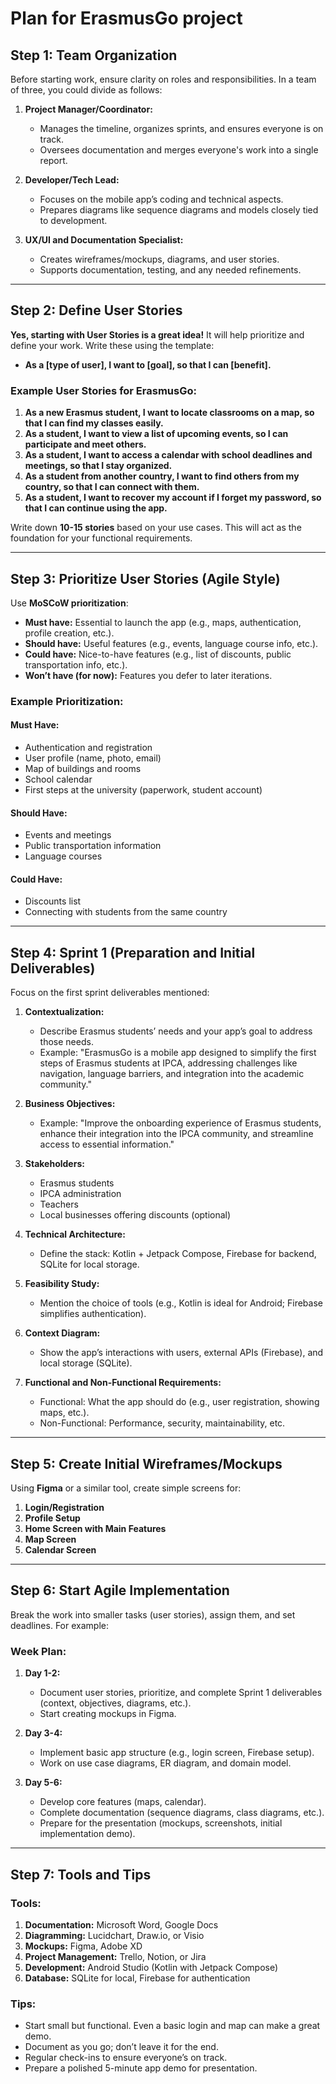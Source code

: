 # Plan for ErasmusGo project

## **Step 1: Team Organization**
Before starting work, ensure clarity on roles and responsibilities. In a team of three, you could divide as follows:

1. **Project Manager/Coordinator:** 
   - Manages the timeline, organizes sprints, and ensures everyone is on track.
   - Oversees documentation and merges everyone's work into a single report.
   
2. **Developer/Tech Lead:**
   - Focuses on the mobile app’s coding and technical aspects.
   - Prepares diagrams like sequence diagrams and models closely tied to development.

3. **UX/UI and Documentation Specialist:**
   - Creates wireframes/mockups, diagrams, and user stories.
   - Supports documentation, testing, and any needed refinements.

---

## **Step 2: Define User Stories**
**Yes, starting with User Stories is a great idea!** It will help prioritize and define your work. Write these using the template:

- **As a [type of user], I want to [goal], so that I can [benefit].**

### Example User Stories for ErasmusGo:
1. **As a new Erasmus student, I want to locate classrooms on a map, so that I can find my classes easily.**
2. **As a student, I want to view a list of upcoming events, so I can participate and meet others.**
3. **As a student, I want to access a calendar with school deadlines and meetings, so that I stay organized.**
4. **As a student from another country, I want to find others from my country, so that I can connect with them.**
5. **As a student, I want to recover my account if I forget my password, so that I can continue using the app.**

Write down **10-15 stories** based on your use cases. This will act as the foundation for your functional requirements.

---

## **Step 3: Prioritize User Stories (Agile Style)**
Use **MoSCoW prioritization**:
- **Must have:** Essential to launch the app (e.g., maps, authentication, profile creation, etc.).
- **Should have:** Useful features (e.g., events, language course info, etc.).
- **Could have:** Nice-to-have features (e.g., list of discounts, public transportation info, etc.).
- **Won’t have (for now):** Features you defer to later iterations.

### Example Prioritization:
#### Must Have:
- Authentication and registration
- User profile (name, photo, email)
- Map of buildings and rooms
- School calendar
- First steps at the university (paperwork, student account)

#### Should Have:
- Events and meetings
- Public transportation information
- Language courses

#### Could Have:
- Discounts list
- Connecting with students from the same country

---

## **Step 4: Sprint 1 (Preparation and Initial Deliverables)**
Focus on the first sprint deliverables mentioned:

1. **Contextualization:**
   - Describe Erasmus students’ needs and your app’s goal to address those needs.
   - Example: "ErasmusGo is a mobile app designed to simplify the first steps of Erasmus students at IPCA, addressing challenges like navigation, language barriers, and integration into the academic community."

2. **Business Objectives:**
   - Example: "Improve the onboarding experience of Erasmus students, enhance their integration into the IPCA community, and streamline access to essential information."

3. **Stakeholders:**
   - Erasmus students
   - IPCA administration
   - Teachers
   - Local businesses offering discounts (optional)

4. **Technical Architecture:**
   - Define the stack: Kotlin + Jetpack Compose, Firebase for backend, SQLite for local storage.

5. **Feasibility Study:**
   - Mention the choice of tools (e.g., Kotlin is ideal for Android; Firebase simplifies authentication).

6. **Context Diagram:**
   - Show the app’s interactions with users, external APIs (Firebase), and local storage (SQLite).

7. **Functional and Non-Functional Requirements:**
   - Functional: What the app should do (e.g., user registration, showing maps, etc.).
   - Non-Functional: Performance, security, maintainability, etc.

---

## **Step 5: Create Initial Wireframes/Mockups**
Using **Figma** or a similar tool, create simple screens for:
1. **Login/Registration**
2. **Profile Setup**
3. **Home Screen with Main Features**
4. **Map Screen**
5. **Calendar Screen**

---

## **Step 6: Start Agile Implementation**
Break the work into smaller tasks (user stories), assign them, and set deadlines. For example:

### Week Plan:
1. **Day 1-2:**
   - Document user stories, prioritize, and complete Sprint 1 deliverables (context, objectives, diagrams, etc.).
   - Start creating mockups in Figma.

2. **Day 3-4:**
   - Implement basic app structure (e.g., login screen, Firebase setup).
   - Work on use case diagrams, ER diagram, and domain model.

3. **Day 5-6:**
   - Develop core features (maps, calendar).
   - Complete documentation (sequence diagrams, class diagrams, etc.).
   - Prepare for the presentation (mockups, screenshots, initial implementation demo).

---

## **Step 7: Tools and Tips**
### Tools:
1. **Documentation:** Microsoft Word, Google Docs
2. **Diagramming:** Lucidchart, Draw.io, or Visio
3. **Mockups:** Figma, Adobe XD
4. **Project Management:** Trello, Notion, or Jira
5. **Development:** Android Studio (Kotlin with Jetpack Compose)
6. **Database:** SQLite for local, Firebase for authentication

### Tips:
- Start small but functional. Even a basic login and map can make a great demo.
- Document as you go; don’t leave it for the end.
- Regular check-ins to ensure everyone’s on track.
- Prepare a polished 5-minute app demo for presentation.
